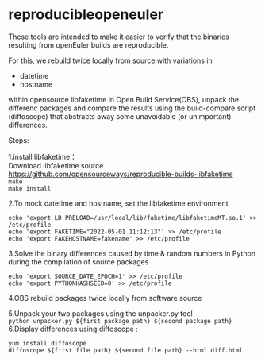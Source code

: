 # reproducibleopeneuler
These tools are intended to make it easier to verify that the binaries resulting from openEuler builds are reproducible.

For this, we rebuild twice locally from source with variations in

* datetime
* hostname

within opensource libfaketime in Open Build Service(OBS),
unpack the differenc packages and compare the results using the build-compare script (diffoscope) that abstracts away some unavoidable (or unimportant) differences.

Steps:

1.install libfaketime：  
Download libfaketime source https://github.com/opensourceways/reproducible-builds-libfaketime  
``make``  
``make install``  


2.To mock datetime and hostname, set the libfaketime environment  

```
echo 'export LD_PRELOAD=/usr/local/lib/faketime/libfaketimeMT.so.1' >> /etc/profile
echo 'export FAKETIME="2022-05-01 11:12:13"' >> /etc/profile
echo 'export FAKEHOSTNAME=fakename' >> /etc/profile
```

3.Solve the binary differences caused by time & random numbers in Python during the compilation of source packages  
```
echo 'export SOURCE_DATE_EPOCH=1' >> /etc/profile  
echo 'export PYTHONHASHSEED=0' >> /etc/profile  
```
4.OBS rebuild packages twice locally from software source

5.Unpack your two packages using the unpacker.py tool  
`python unpacker.py ${first package path} ${second package path}`  
6.Display differences using diffoscope : 
```
yum install diffoscope  
diffoscope ${first file path} ${second file path} --html diff.html
```

